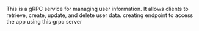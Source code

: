 This is a gRPC service for managing user information. It allows clients to retrieve, create, update, and delete user data.
creating endpoint to access the app using this grpc server
